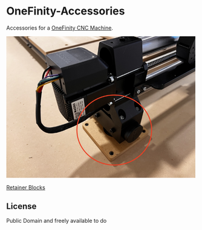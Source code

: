 # OneFinity-Accessories
Accessories for a [OneFinity CNC Machine](https://www.onefinitycnc.com/).


<a href="retainer_blocks/README.md"><img src="retainer_blocks/images/v01_fig01.png" width="500" /></a>

[Retainer Blocks](retainer_blocks/README.md)

## License

Public Domain and freely available to do 

